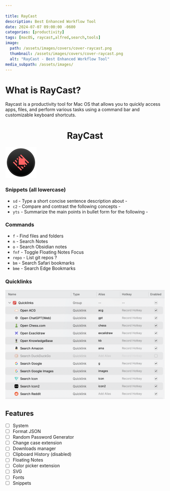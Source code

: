 ```yaml
---

title: RayCast
description: Best Enhanced Workflow Tool
date: 2024-07-07 09:00:00 -0600
categories: [productivity]
tags: [macOS, raycast,alfred,search,tools]
image:
  path: /assets/images/covers/cover-raycast.png
  thumbnail: /assets/images/covers/cover-raycast.png
  alt: "RayCast - Best Enhanced Workflow Tool"
media_subpath: /assets/images/
---
```


# What is RayCast?

Raycast is a productivity tool for Mac OS that allows you to quickly access apps, files, and perform various tasks using a command bar and customizable keyboard shortcuts.

<h1 style="text-align: center;"> RayCast</h1>

![Add plugin](/assets/images/content/raycast.png)

### Snippets (all lowercase)

- `sd` - Type a short concise sentence description about -
- `c2` - Compare and contrast the following concepts -
- `yts` - Summarize the main points in bullet form for the following -

### Commands

- `f` - Find files and folders
- `n` - Search Notes
- `o` - Search Obsidian notes
- `fnf` - Toggle Floating Notes Focus
- `repo` - List git repos  ?
- `bm` - Search Safari bookmarks
- `bme` - Search Edge Bookmarks

### Quicklinks

![Add plugin](/assets/images/content/raycast-quicklinks.png)


## Features

- [ ] System
- [ ] Format JSON
- [ ] Random Password Generator
- [ ] Change case extension
- [ ] Downloads manager
- [ ] Clipboard History (disabled)
- [ ] Floating Notes
- [ ] Color picker extension
- [ ] SVG
- [ ] Fonts
- [ ] Snippets